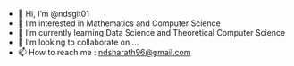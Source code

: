 - 👋 Hi, I’m @ndsgit01
- 👀 I’m interested in Mathematics and Computer Science
- 🌱 I’m currently learning Data Science and Theoretical Computer Science
- 💞️ I’m looking to collaborate on ...
- 📫 How to reach me : ndsharath96@gmail.com

<!---
ndsgit01/ndsgit01 is a ✨ special ✨ repository because its `README.md` (this file) appears on your GitHub profile.
You can click the Preview link to take a look at your changes.
--->
